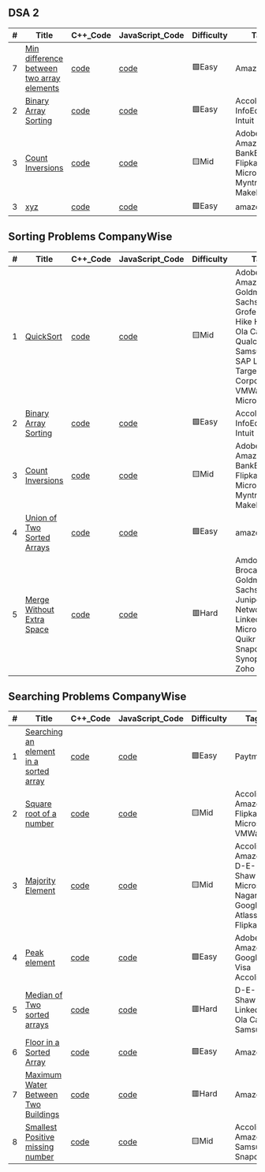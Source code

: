 ## DSA 2

|  #  |      Title     |   C++_Code   | JavaScript_Code   | Difficulty  | Tag            
|-----|----------------|----------|----------|-------------|-------- 
|7|[Min difference between two array elements]()|[code]()|[code]()|:green_square:Easy| Amazon
|2|[Binary Array Sorting]()|[code]()|[code]()|:green_square:Easy|Accolite InfoEdge Intuit Paytm
|3|[Count Inversions]()|[code]()|[code]()|:yellow_square:Mid|Adobe Amazon BankBazaar Flipkart Microsoft Myntra MakeMyTrip
|3|[xyz]()|[code]()|[code]()|:green_square:Easy| amazone

## Sorting Problems CompanyWise

|  #  |      Title     |   C++_Code   | JavaScript_Code   | Difficulty  | Tag            
|-----|----------------|----------|----------|-------------|-------- 
|1|[QuickSort]()|[code]()|[code]()|:yellow_square:Mid|Adobe Amazon Goldman Sachs Grofers Hike HSBC Ola Cabs Qualcomm Samsung SAP Labs Target Corporation VMWare Microsoft
|2|[Binary Array Sorting]()|[code]()|[code]()|:green_square:Easy|Accolite InfoEdge Intuit Paytm
|3|[Count Inversions]()|[code]()|[code]()|:yellow_square:Mid|Adobe Amazon BankBazaar Flipkart Microsoft Myntra MakeMyTrip
|4|[Union of Two Sorted Arrays ]()|[code]()|[code]()|:green_square:Easy| amazone
|5|[Merge Without Extra Space]()|[code]()|[code]()|:red_square:Hard| Amdocs Brocade Goldman Sachs Juniper Networks Linkedin Microsoft Quikr Snapdeal Synopsys Zoho Adobe


## Searching Problems CompanyWise

|  #  |      Title     |   C++_Code   | JavaScript_Code   | Difficulty  | Tag            
|-----|----------------|----------|----------|-------------|-------- 
|1|[Searching an element in a sorted array]()|[code]()|[code]()|:green_square:Easy| Paytm
|2|[Square root of a number]()|[code]()|[code]()|:yellow_square:Mid| Accolite Amazon Flipkart Microsoft VMWare
|3|[Majority Element]()|[code]()|[code]()|:yellow_square:Mid| Accolite Amazon D-E-Shaw Microsoft Nagarro Google Atlassian Flipkart
|4|[Peak element]()|[code]()|[code]()|:green_square:Easy|  Adobe Amazon Google Visa Accolite
|5|[Median of Two sorted arrays]()|[code]()|[code]()|:red_square:Hard| D-E-Shaw Linkedin Ola Cabs Samsung
|6|[Floor in a Sorted Array]()|[code]()|[code]()|:green_square:Easy|  Amazon
|7|[Maximum Water Between Two Buildings ]()|[code]()|[code]()|:red_square:Hard|Amazon
|8|[Smallest Positive missing number]()|[code]()|[code]()|:yellow_square:Mid|  Accolite Amazon Samsung Snapdea